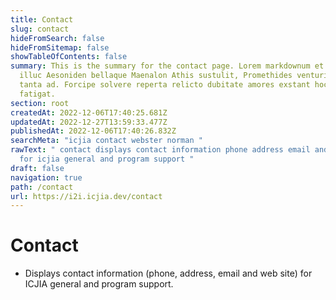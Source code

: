 ```yaml
---
title: Contact
slug: contact
hideFromSearch: false
hideFromSitemap: false
showTableOfContents: false
summary: This is the summary for the contact page. Lorem markdownum et neque
  illuc Aesoniden bellaque Maenalon Athis sustulit, Promethides venturi quam
  tanta ad. Forcipe solvere reperta relicto dubitate amores exstant hoc iram,
  fatigat.
section: root
createdAt: 2022-12-06T17:40:25.681Z
updatedAt: 2022-12-27T13:59:33.477Z
publishedAt: 2022-12-06T17:40:26.832Z
searchMeta: "icjia contact webster norman "
rawText: " contact displays contact information phone address email and web site
  for icjia general and program support "
draft: false
navigation: true
path: /contact
url: https://i2i.icjia.dev/contact
---
```


# Contact

- Displays contact information (phone, address, email and web site) for ICJIA general and program support. 
